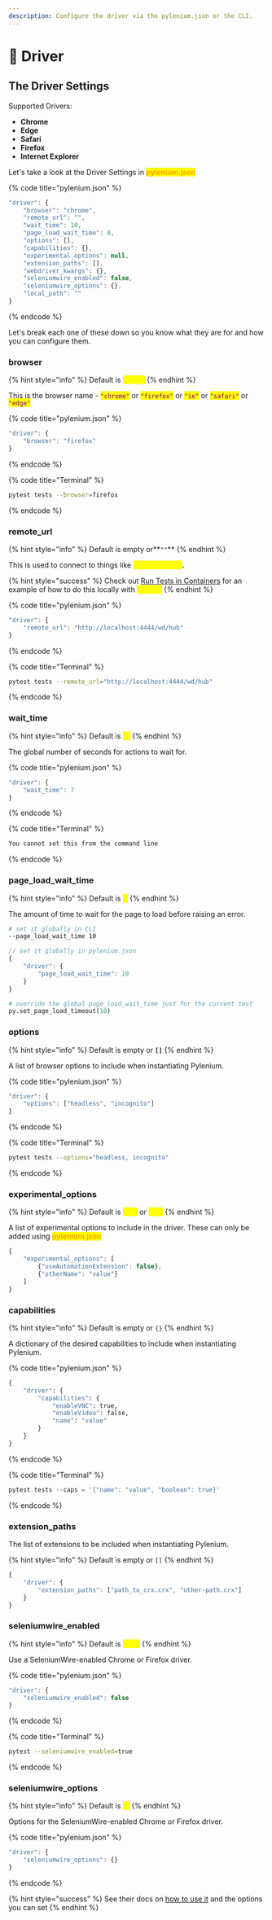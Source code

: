 ```yaml
---
description: Configure the driver via the pylenium.json or the CLI.
---
```


# 🚗 Driver

## The Driver Settings

Supported Drivers:

* **Chrome**
* **Edge**
* **Safari**
* **Firefox**
* **Internet Explorer**

&#x20;Let's take a look at the Driver Settings in <mark style="color:orange;">**pylenium.json**</mark>

{% code title="pylenium.json" %}
```javascript
"driver": {
    "browser": "chrome",
    "remote_url": "",
    "wait_time": 10,
    "page_load_wait_time": 0,
    "options": [],
    "capabilities": {},
    "experimental_options": null,
    "extension_paths": [],
    "webdriver_kwargs": {},
    "seleniumwire_enabled": false,
    "seleniumwire_options": {},
    "local_path": ""
}
```
{% endcode %}

Let's break each one of these down so you know what they are for and how you can configure them.

### browser

{% hint style="info" %}
Default is <mark style="color:yellow;">**`chrome`**</mark>
{% endhint %}

This is the browser name - <mark style="color:purple;">`"chrome"`</mark> or <mark style="color:purple;">`"firefox"`</mark> or <mark style="color:purple;">`"ie"`</mark> or <mark style="color:purple;">`"safari"`</mark> or <mark style="color:purple;">`"edge"`</mark>

{% code title="pylenium.json" %}
```javascript
"driver": {
    "browser": "firefox"
}
```
{% endcode %}

{% code title="Terminal" %}
```bash
pytest tests --browser=firefox
```
{% endcode %}

### remote\_url

{% hint style="info" %}
Default is empty or**`""`**
{% endhint %}

This is used to connect to things like <mark style="color:yellow;">**Selenium Grid**</mark>**.**

{% hint style="success" %}
Check out [Run Tests in Containers](../guides/run-tests-in-containers.md) for an example of how to do this locally with <mark style="color:yellow;">**Docker**</mark>
{% endhint %}

{% code title="pylenium.json" %}
```javascript
"driver": {
    "remote_url": "http://localhost:4444/wd/hub"
}
```
{% endcode %}

{% code title="Terminal" %}
```bash
pytest tests --remote_url="http://localhost:4444/wd/hub"
```
{% endcode %}

### wait\_time

{% hint style="info" %}
Default is <mark style="color:yellow;">**`10`**</mark>
{% endhint %}

The global number of seconds for actions to wait for.

{% code title="pylenium.json" %}
```javascript
"driver": {
    "wait_time": 7
}
```
{% endcode %}

{% code title="Terminal" %}
```bash
You cannot set this from the command line
```
{% endcode %}

### page\_load\_wait\_time

{% hint style="info" %}
Default is <mark style="color:yellow;">**0**</mark>
{% endhint %}

The amount of time to wait for the page to load before raising an error.

```bash
# set it globally in CLI
--page_load_wait_time 10
```

```javascript
// set it globally in pylenium.json
{
    "driver": {
        "page_load_wait_time": 10
    }
}
```

```python
# override the global page_load_wait_time just for the current test
py.set_page_load_timeout(10)
```

### options

{% hint style="info" %}
Default is empty or **`[]`**
{% endhint %}

A list of browser options to include when instantiating Pylenium.

{% code title="pylenium.json" %}
```javascript
"driver": {
    "options": ["headless", "incognito"]
}
```
{% endcode %}

{% code title="Terminal" %}
```bash
pytest tests --options="headless, incognito"
```
{% endcode %}

### experimental\_options

{% hint style="info" %}
Default is <mark style="color:yellow;">**`null`**</mark> or <mark style="color:yellow;">**`None`**</mark>
{% endhint %}

A list of experimental options to include in the driver. These can only be added using <mark style="color:orange;">**pylenium.json**</mark>

```javascript
{
    "experimental_options": [
        {"useAutomationExtension": false},
        {"otherName": "value"}
    ]
}
```

### capabilities

{% hint style="info" %}
Default is empty or `{}`
{% endhint %}

A dictionary of the desired capabilities to include when instantiating Pylenium.

{% code title="pylenium.json" %}
```python
{
    "driver": {
        "capabilities": {
            "enableVNC": true,
            "enableVideo": false,
            "name": "value"
        }
    }
}
```
{% endcode %}

{% code title="Terminal" %}
```python
pytest tests --caps = '{"name": "value", "boolean": true}'
```
{% endcode %}

### extension\_paths

The list of extensions to be included when instantiating Pylenium.

{% hint style="info" %}
Default is empty or `[]`
{% endhint %}

```javascript
{
    "driver": {
        "extension_paths": ["path_to_crx.crx", "other-path.crx"]
    }
}
```

### seleniumwire\_enabled

{% hint style="info" %}
Default is <mark style="color:yellow;">**false**</mark>
{% endhint %}

Use a SeleniumWire-enabled Chrome or Firefox driver.

{% code title="pylenium.json" %}
```javascript
"driver": {
    "seleniumwire_enabled": false
}
```
{% endcode %}

{% code title="Terminal" %}
```bash
pytest --seleniumwire_enabled=true
```
{% endcode %}

### seleniumwire\_options

{% hint style="info" %}
Default is <mark style="color:yellow;">**{}**</mark>
{% endhint %}

Options for the SeleniumWire-enabled Chrome or Firefox driver.

{% code title="pylenium.json" %}
```javascript
"driver": {
    "seleniumwire_options": {}
}
```
{% endcode %}

{% hint style="success" %}
See their docs on [how to use it](https://www.zenrows.com/blog/selenium-wire#chromium-options) and the options you can set
{% endhint %}
